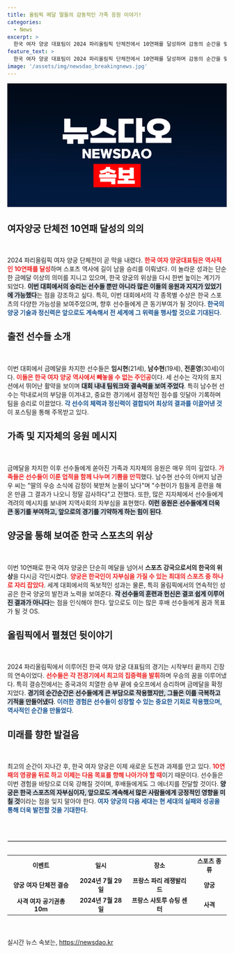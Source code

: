 ```yaml
---
title: 올림픽 메달 딸들의 감동적인 가족 응원 이야기!
categories:
  - News
excerpt: >
  한국 여자 양궁 대표팀이 2024 파리올림픽 단체전에서 10연패를 달성하며 감동의 순간을 맞이했습니다! 금메달과 함께 응원하는 가족들의 진심 어린 소감이 잇따르고, 신예 스타 남수현의 활약이 눈길을 사로잡습니다.
feature_text: >
  한국 여자 양궁 대표팀이 2024 파리올림픽 단체전에서 10연패를 달성하며 감동의 순간을 맞이했습니다! 금메달과 함께 응원하는 가족들의 진심 어린 소감이 잇따르고, 신예 스타 남수현의 활약이 눈길을 사로잡습니다.
image: '/assets/img/newsdao_breakingnews.jpg'
---
```


<p><img src="/assets/img/newsdao_breakingnews.jpg" alt="ranknews 속보" /></p>

<h2 data-ke-size="size26">여자양궁 단체전 10연패 달성의 의의</h2>

<p data-ke-size="size16">&nbsp;</p>

<p data-ke-size="size16">2024 파리올림픽 여자 양궁 단체전이 곧 막을 내렸다. <b><span style="color: #ee2323;">한국 여자 양궁대표팀은 역사적인 10연패를 달성</span></b>하며 스포츠 역사에 길이 남을 승리를 이뤄냈다. 이 놀라운 성과는 단순한 금메달 이상의 의미를 지니고 있으며, 한국 양궁의 위상을 다시 한번 높이는 계기가 되었다. <b><span style="background-color: #21538527;">이번 대회에서의 승리는 선수들 뿐만 아니라 많은 이들의 응원과 지지가 있었기에 가능했다</span></b>는 점을 강조하고 싶다. 특히, 이번 대회에서의 각 종목별 수상은 한국 스포츠의 다양한 가능성을 보여주었으며, 향후 선수들에게 큰 동기부여가 될 것이다. <b><span style="color: #1a5490;">한국의 양궁 기술과 정신력은 앞으로도 계속해서 전 세계에 그 위력을 행사할 것으로 기대된다</span></b>.</p>

<h2 data-ke-size="size26">출전 선수들 소개</h2>

<p data-ke-size="size16">&nbsp;</p>

<p data-ke-size="size16">이번 대회에서 금메달을 차지한 선수들은 <b>임시현</b>(21세), <b>남수현</b>(19세), <b>전훈영</b>(30세)이다. <b><span style="color: #ee2323;">이들은 한국 여자 양궁 역사에서 빼놓을 수 없는 주인공</span></b>이다. 세 선수는 각자의 포지션에서 뛰어난 활약을 보이며 <b><span style="background-color: #21538527;">대회 내내 팀워크와 결속력을 보여 주었다</span></b>. 특히 남수현 선수는 막내로서의 부담을 이겨내고, 중요한 경기에서 결정적인 점수를 잇달아 기록하며 팀을 승리로 이끌었다. <b><span style="color: #1a5490;">각 선수의 체력과 정신력이 결합되어 최상의 결과를 이끌어낸 것</span></b>이 포스팅을 통해 주목받고 있다.</p>

<h2 data-ke-size="size26">가족 및 지자체의 응원 메시지</h2>

<p data-ke-size="size16">&nbsp;</p>

<p data-ke-size="size16">금메달을 차지한 이후 선수들에게 쏟아진 가족과 지자체의 응원은 매우 의미 깊었다. <b><span style="color: #ee2323;">가족들은 선수들이 이룬 업적을 함께 나누며 기쁨을 만끽</span></b>했다. 남수현 선수의 아버지 남관우 씨는 "딸의 우승 소식에 감정이 북받쳐 눈물이 났다"며 "수현이가 힘들게 훈련을 해온 만큼 그 결과가 나오니 정말 감사하다"고 전했다. 또한, 많은 지자체에서 선수들에게 격려의 메시지를 보내며 지역사회의 자부심을 표현했다. <b><span style="background-color: #21538527;">이런 응원은 선수들에게 더욱 큰 동기를 부여하고, 앞으로의 경기를 기약하게 하는 힘이 된다</span></b>.</p>

<h2 data-ke-size="size26">양궁을 통해 보여준 한국 스포츠의 위상</h2>

<p data-ke-size="size16">&nbsp;</p>

<p data-ke-size="size16">이번 10연패로 한국 여자 양궁은 단순히 메달을 넘어서 <b>스포츠 강국으로서의 한국의 위상</b>을 다시금 각인시켰다. <b><span style="color: #ee2323;">양궁은 한국인이 자부심을 가질 수 있는 최대의 스포츠 중 하나로 자리 잡았다</span></b>. 세계 대회에서의 독보적인 성과는 물론, 특히 올림픽에서의 연속적인 성공은 한국 양궁의 발전과 노력을 보여준다. <b><span style="background-color: #21538527;">각 선수들의 훈련과 헌신은 결코 쉽게 이루어진 결과가 아니다</span></b>는 점을 인식해야 한다. 앞으로도 이는 많은 후배 선수들에게 꿈과 목표가 될 것 OS.</p>

<h2 data-ke-size="size26">올림픽에서 펼쳤던 뒷이야기</h2>

<p data-ke-size="size16">&nbsp;</p>

<p data-ke-size="size16">2024 파리올림픽에서 이루어진 한국 여자 양궁 대표팀의 경기는 시작부터 끝까지 긴장의 연속이었다. <b><span style="color: #ee2323;">선수들은 각 전경기에서 최고의 집중력을 발휘</span></b>하며 우승의 꿈을 이루어냈다. 특히 결승전에서는 중국과의 치열한 승부 끝에 슛오프에서 승리하며 금메달을 확정지었다. <b><span style="background-color: #21538527;">경기의 순간순간은 선수들에게 큰 부담으로 작용했지만, 그들은 이를 극복하고 기적을 만들어냈다</span></b>. <b><span style="color: #1a5490;">이러한 경험은 선수들이 성장할 수 있는 중요한 기회로 작용했으며, 역사적인 순간을 만들었다</span></b>.</p>

<h2 data-ke-size="size26">미래를 향한 발걸음</h2>

<p data-ke-size="size16">&nbsp;</p>

<p data-ke-size="size16">최고의 순간이 지나간 후, 한국 여자 양궁은 이제 새로운 도전과 과제를 안고 있다. <b><span style="color: #ee2323;">10연패의 영광을 뒤로 하고 이제는 다음 목표를 향해 나아가야 할 때</span></b>이기 때문이다. 선수들은 이번 경험을 바탕으로 더욱 강해질 것이며, 후배들에게도 그 에너지를 전달할 것이다. <b><span style="background-color: #21538527;">양궁은 한국 스포츠의 자부심이자, 앞으로도 계속해서 많은 사람들에게 긍정적인 영향을 미칠 것</span></b>이라는 점을 잊지 말아야 한다. <b><span style="color: #1a5490;">여자 양궁의 다음 세대는 현 세대의 실패와 성공을 통해 더욱 발전할 것을 기대한다</span></b>.</p>

<p data-ke-size="size16">&nbsp;</p>

<hr style="border:1px solid #ddd; margin:30px 0;"/>

<table style="width:100%; border-collapse: collapse; margin: 20px 0;">
<tr>
<td style="text-align: center; height: 17px;"><b>이벤트</b></td>
<td style="text-align: center; height: 17px;"><b>일시</b></td>
<td style="text-align: center; height: 17px;"><b>장소</b></td>
<td style="text-align: center; height: 17px;"><b>스포츠 종류</b></td>
</tr>
<tr>
<td style="text-align: center; height: 17px;"><b>양궁 여자 단체전 결승</b></td>
<td style="text-align: center; height: 17px;"><b>2024년 7월 29일</b></td>
<td style="text-align: center; height: 17px;"><b>프랑스 파리 레쟁발리드</b></td>
<td style="text-align: center; height: 17px;"><b>양궁</b></td>
</tr>
<tr>
<td style="text-align: center; height: 17px;"><b>사격 여자 공기권총 10m</b></td>
<td style="text-align: center; height: 17px;"><b>2024년 7월 28일</b></td>
<td style="text-align: center; height: 17px;"><b>프랑스 샤토루 슈팅 센터</b></td>
<td style="text-align: center; height: 17px;"><b>사격</b></td>
</tr>
</table>

<p data-ke-size="size16">&nbsp;</p>
실시간 뉴스 속보는, <a href="https://newsdao.kr" rel="dofollow">https://newsdao.kr</a>


